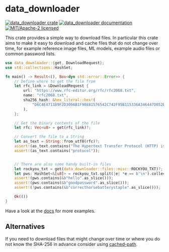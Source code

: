 # data_downloader

[![data_downloader crate](https://img.shields.io/crates/v/data_downloader.svg)](https://crates.io/crates/data_downloader)
[![data_downloader documentation](https://docs.rs/data_downloader/badge.svg)](https://docs.rs/data_downloader)
[![MIT/Apache-2 licensed](https://img.shields.io/crates/l/data_downloader.svg)](./LICENSE-APACHE)

This crate provides a simple way to download files.
In particular this crate aims to make it easy to download and cache files
that do not change over time, for example reference image files, ML models,
example audio files or common password lists.


```rust
use data_downloader::{get, DownloadRequest};
use std::collections::HashSet;

fn main() -> Result<(), Box<dyn std::error::Error>> {
    // Define where to get the file from
    let rfc_link = &DownloadRequest {
        url: "https://www.rfc-editor.org/rfc/rfc2068.txt",
        name: "rfc2068.txt",
        sha256_hash: &hex_literal::hex!(
            "D6C4E471389F2D309AB1F90881576542C742F95B115336A346447D052E0477CF"
        ),
    };

    // Get the binary contents of the file
    let rfc: Vec<u8> = get(rfc_link)?;

    // Convert the file to a String
    let as_text = String::from_utf8(rfc)?;
    assert!(as_text.contains("The Hypertext Transfer Protocol (HTTP) is an application-level"));
    assert!(as_text.contains("protocol"));


    // There are also some handy built-in files 
    let rockyou_txt = get(data_downloader::files::misc::ROCKYOU_TXT)?;
    let pws: HashSet<&[u8]> = rockyou_txt.split(|e| *e == b'\n').collect();
    assert!(pws.contains(&b"hello".as_slice()));
    assert!(pws.contains(&b"goodpassword".as_slice()));
    assert!(!pws.contains(&b"correcthorsebatterystaple".as_slice()));

    Ok(())
}

```

Have a look at the [docs](https://docs.rs/data_downloader) for more examples.


## Alternatives
If you need to download files that might change over time or where you do not know the SHA-256 in advance consider using [cached-path](https://crates.io/crates/cached-path).
